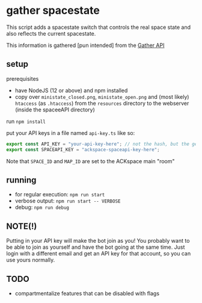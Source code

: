 # gather spacestate

This script adds a spacestate switch that controls the real space state
and also reflects the current spacestate.

This information is gathered [pun intended] from the [Gather API](https://gathertown.notion.site/Gather-Websocket-API-bf2d5d4526db412590c3579c36141063)

## setup

prerequisites
* have NodeJS (12 or above) and npm installed
* copy over `ministate_closed.png`, `ministate_open.png` and (most likely) `htaccess` (as `.htaccess`) from the `resources` directory to the webserver (inside the spaceeAPI directory)

run `npm install`

put your API keys in a file named `api-key.ts` like so:

```js
export const API_KEY = "your-api-key-here"; // not the hash, but the generated key via https://gather.town/apiKeys
export const SPACEAPI_KEY = "ackspace-spaceapi-key-here";

```

Note that `SPACE_ID` and `MAP_ID` are set to the ACKspace main "room"

## running

* for regular execution: `npm run start`
* verbose output: `npm run start -- VERBOSE`
* debug: `npm run debug`

## NOTE(!)

Putting in your API key will make the bot join as you!
You probably want to be able to join as yourself and have the bot going at the same time.
Just login with a different email and get an API key for that account, so you can use yours normally.

## TODO

* compartmentalize features that can be disabled with flags
